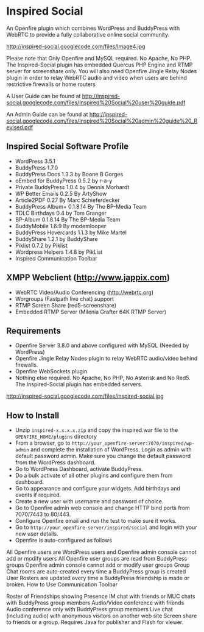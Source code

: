 # Inspired Social

An Openfire plugin which combines WordPress and BuddyPress with WebRTC to provide a fully collaborative online social community.

http://inspired-social.googlecode.com/files/Image4.jpg

Please note that Only Openfire and MySQL required. No Apache, No PHP. The Inspired-Social plugin has embedded Quercus PHP Engine and RTMP server for screenshare only. You will also need Openfire Jingle Relay Nodes plugin in order to relay WebRTC audio and video when users are behind restrictive firewalls or home routers

A User Guide can be found at http://inspired-social.googlecode.com/files/Inspired%20Social%20user%20guide.pdf

An Admin Guide can be found at http://inspired-social.googlecode.com/files/Inspired%20Social%20admin%20guide%20_Revised.pdf

## Inspired Social Software Profile

* WordPress 3.5.1
* BuddyPress 1.7.0
* BuddyPress Docs 1.3.3 by Boone B Gorges
* oEmbed for BuddyPress 0.5.2 by r-a-y
* Private BuddyPress 1.0.4 by Dennis Morhardt
* WP Better Emails 0.2.5 By ArtyShow
* Article2PDF 0.27 By Marc Schieferdecker
* BuddyPress Album+ 0.1.8.14 By The BP-Media Team
* TDLC Birthdays 0.4 by Tom Granger
* BP-Album 0.1.8.14 By The BP-Media Team
* BuddyMobile 1.6.9 By modemlooper
* BuddyPress Hovercards 1.1.3 by Mike Martel
* BuddyShare 1.2.1 by BuddyShare
* Piklist 0.7.2 by Piklist
* Wordpress Helpers 1.4.8 by PikList
* Inspired Communication Toolbar

## XMPP Webclient (http://www.jappix.com)
* WebRTC Video/Audio Conferencing (http://webrtc.org)
* Worgroups (Fastpath live chat) support
* RTMP Screen Share (red5-screenshare)
* Embedded RTMP Server (Milenia Grafter 64K RTMP Server)

## Requirements

* Openfire Server 3.8.0 and above configured with MySQL (Needed by WordPress)
* Openfire Jingle Relay Nodes plugin to relay WebRTC audio/video behind firewalls.
* Openfire WebSockets plugin
* Nothing else required. No Apache, No PHP, No Asterisk and No Red5. The Inspired-Social plugin has embedded servers.

http://inspired-social.googlecode.com/files/inspired-social.jpg

## How to Install

* Unzip `inspired-x.x.x.x.zip` and copy the inspired.war file to the `OPENFIRE_HOME/plugins` directory
* From a browser, go to `http://your_openfire-server:7070/inspired/wp-admin` and complete the installation of WordPress. Login as admin with default password admin. Make sure you change the default password from the WordPress dashboard.
* Go to WordPress Dashboard, activate BuddyPress.
* Do a bulk activate of all other plugins and configure them from dashboard.
* Go to appearance and configure your widgets. Add birthdays and events if required.
* Create a new user with username and password of choice.
* Go to Openfire admin web console and change HTTP bind ports from 7070/7443 to 80/443.
* Configure Openfire email and run the test to make sure it works.
* Go to `http://your_openfire-server/inspired/social` and login with your new user details.
* Openfire is auto-configured as follows

All Openfire users are WordPress users and Openfire admin console cannot add or modify users
All Openfire user groups are read from BuddyPress groups Openfire admin console cannot add or modify user groups
Group Chat rooms are auto-created every time a BuddyPress group is created
User Rosters are updated every time a BuddyPress friendship is made or broken.
How to Use Communication Toolbar

Roster of Friendships showing Presence
IM chat with friends or MUC chats with BuddyPress group members
Audio/Video conference with friends
Audio conference only with BuddyPress group members
Live chat (including audio) with anonymous visitors on another web site
Screen share to friends or a group. Requires Java for publisher and Flash for viewer.
